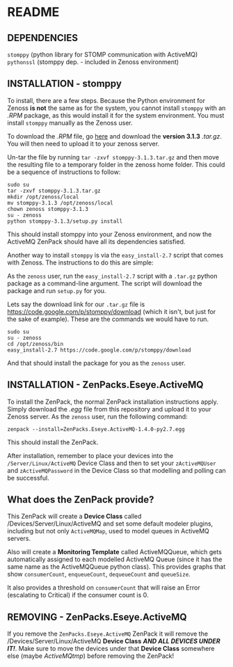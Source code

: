 # README

## DEPENDENCIES

`stomppy` (python library for STOMP communication with ActiveMQ)<br/>
`pythonssl` (stomppy dep. - included in Zenoss environment)

## INSTALLATION - stomppy

To install, there are a few steps. Because the Python environment for Zenoss __is not__ the same as for the system, you cannot install `stomppy` with an _.RPM_ package, as this would install it for the system environment. You must install `stomppy` manually as the Zenoss user.

To download the _.RPM_ file, go [here](https://code.google.com/p/stomppy/downloads/list) and download the __version 3.1.3__ _.tar.gz_. You will then need to upload it to your zenoss server.

Un-tar the file by running `tar -zxvf stomppy-3.1.3.tar.gz` and then move the resulting file to a temporary folder in the zenoss home folder. This could be a sequence of instructions to follow:

	sudo su
	tar -zxvf stomppy-3.1.3.tar.gz
	mkdir /opt/zenoss/local
	mv stomppy-3.1.3 /opt/zenoss/local
	chown zenoss stomppy-3.1.3
	su - zenoss
	python stomppy-3.1.3/setup.py install

This should install stomppy into your Zenoss environment, and now the ActiveMQ ZenPack should have all its dependencies satisfied.

Another way to install `stomppy` is via the `easy_install-2.7` script that comes with Zenoss. The instructions to do this are simple:

As the `zenoss` user, run the `easy_install-2.7` script with a `.tar.gz` python package as a command-line argument. The script will download the package and run `setup.py` for you.

Lets say the download link for our `.tar.gz` file is https://code.google.com/p/stomppy/download (which it isn't, but just for the sake of example). These are the commands we would have to run.

	sudo su
	su - zenoss
	cd /opt/zenoss/bin
	easy_install-2.7 https://code.google.com/p/stomppy/download

And that should install the package for you as the `zenoss` user.

## INSTALLATION - ZenPacks.Eseye.ActiveMQ

To install the ZenPack, the normal ZenPack installation instructions apply.
Simply download the _.egg_ file from this repository and upload it to your Zenoss server.
As the `zenoss` user, run the following command:

	zenpack --install=ZenPacks.Eseye.ActiveMQ-1.4.0-py2.7.egg

This should install the ZenPack.

After installation, remember to place your devices into the `/Server/Linux/ActiveMQ` Device Class and then to set your `zActiveMQUser` and `zActiveMQPassword` in the Device Class so that modelling and polling can be successful.

## What does the ZenPack provide?

This ZenPack will create a __Device Class__ called /Devices/Server/Linux/ActiveMQ and set some default modeler plugins, including but not only `ActiveMQMap`, used to model queues in ActiveMQ servers.

Also will create a __Monitoring Template__ called ActiveMQQueue, which gets automatically assigned to each modelled ActiveMQ Queue (since it has the same name as the ActiveMQQueue python class). This provides graphs that show `consumerCount`, `enqueueCount`, `dequeueCount` and `queueSize`.

It also provides a threshold on `consumerCount` that will raise an Error (escalating to Critical) if the consumer count is 0.

## REMOVING - ZenPacks.Eseye.ActiveMQ

If you remove the `ZenPacks.Eseye.ActiveMQ` ZenPack it will remove the /Devices/Server/Linux/ActiveMQ __Device Class__ ___AND ALL DEVICES UNDER IT!___. Make sure to move the devices under that __Device Class__ somewhere else (maybe _ActiveMQtmp_) before removing the ZenPack!